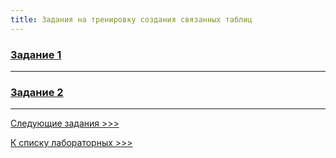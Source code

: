 ```yaml
---
title: Задания на тренировку создания связанных таблиц
---
```


### [Задание 1](assets/design/DataScheme1.xlsx)

---

### [Задание 2](assets/design/DataScheme2.xlsx)

---

[Следующие задания >>>](Lab3.md)

[К списку лабораторных >>>](../README.md)
